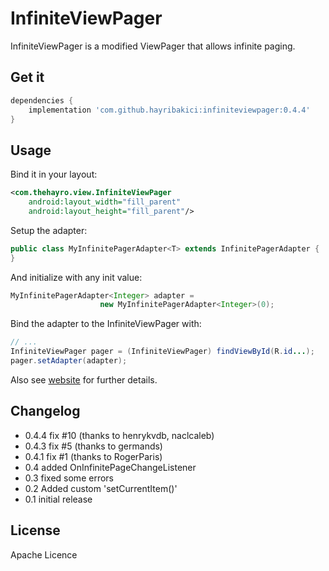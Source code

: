 InfiniteViewPager
=========

InfiniteViewPager is a modified ViewPager that allows infinite paging.

Get it
----

```groovy
dependencies {
    implementation 'com.github.hayribakici:infiniteviewpager:0.4.4'
}
```

Usage
----
Bind it in your layout:
```xml
<com.thehayro.view.InfiniteViewPager 
    android:layout_width="fill_parent"
    android:layout_height="fill_parent"/>
```

Setup the adapter:
```java
public class MyInfinitePagerAdapter<T> extends InfinitePagerAdapter {  // ...
}
```
And initialize with any init value:
```java
MyInfinitePagerAdapter<Integer> adapter = 
                    new MyInfinitePagerAdapter<Integer>(0);
```

Bind the adapter to the InfiniteViewPager with:
```java
// ...
InfiniteViewPager pager = (InfiniteViewPager) findViewById(R.id...);
pager.setAdapter(adapter);
```
Also see [website] for further details.

Changelog
----
 - 0.4.4 fix #10 (thanks to henrykvdb, naclcaleb)
 - 0.4.3 fix #5 (thanks to germands)
 - 0.4.1 fix #1 (thanks to RogerParis)
 - 0.4 added OnInfinitePageChangeListener
 - 0.3 fixed some errors
 - 0.2 Added custom 'setCurrentItem()'
 - 0.1 initial release

License
----

Apache Licence

  [Website]: http://thehayro.blogspot.de/2013/09/infiniteviewpager-infinite-paging.html
